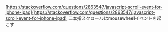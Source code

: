 
[https://stackoverflow.com/questions/2863547/javascript-scroll-event-for-iphone-ipad](https://stackoverflow.com/questions/2863547/javascript-scroll-event-for-iphone-ipad)
二本指スクロールはmousewheelイベントを起こす
